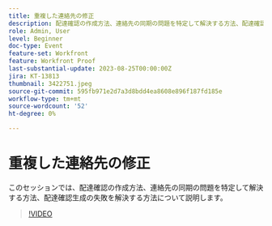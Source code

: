 ```yaml
---
title: 重複した連絡先の修正
description: 配達確認の作成方法、連絡先の同期の問題を特定して解決する方法、配達確認生成の失敗を解決する方法を説明します。
role: Admin, User
level: Beginner
doc-type: Event
feature-set: Workfront
feature: Workfront Proof
last-substantial-update: 2023-08-25T00:00:00Z
jira: KT-13813
thumbnail: 3422751.jpeg
source-git-commit: 595fb971e2d7a3d8bdd4ea8608e896f187fd185e
workflow-type: tm+mt
source-wordcount: '52'
ht-degree: 0%

---
```



# 重複した連絡先の修正

このセッションでは、配達確認の作成方法、連絡先の同期の問題を特定して解決する方法、配達確認生成の失敗を解決する方法について説明します。

>[!VIDEO](https://video.tv.adobe.com/v/3422751/?learn=on)
